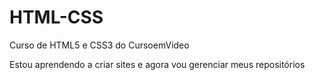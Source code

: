 # HTML-CSS
 Curso de HTML5 e CSS3 do CursoemVideo

 Estou aprendendo a criar sites e agora vou gerenciar meus repositórios

 
